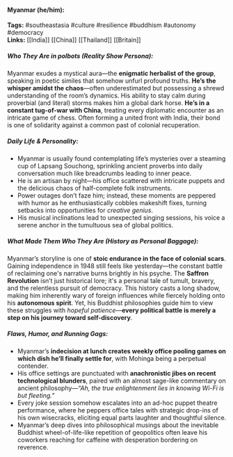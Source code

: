 #### Myanmar (he/him):  
**Tags:** #southeastasia #culture #resilience #buddhism #autonomy #democracy  
**Links:** [[India]] [[China]] [[Thailand]] [[Britain]]  

##### Who They Are in *polbots* (Reality Show Persona):  
Myanmar exudes a mystical aura—the **enigmatic herbalist of the group**, speaking in poetic similes that somehow unfurl profound truths. **He’s the whisper amidst the chaos**—often underestimated but possessing a shrewd understanding of the room’s dynamics. His ability to stay calm during proverbial (and literal) storms makes him a global dark horse. **He’s in a constant tug-of-war with China**, treating every diplomatic encounter as an intricate game of chess. Often forming a united front with India, their bond is one of solidarity against a common past of colonial recuperation.

##### Daily Life & Personality:  
- Myanmar is usually found contemplating life’s mysteries over a steaming cup of Lapsang Souchong, sprinkling ancient proverbs into daily conversation much like breadcrumbs leading to inner peace.  
- He is an artisan by night—his office scattered with intricate puppets and the delicious chaos of half-complete folk instruments.  
- Power outages don’t faze him; instead, these moments are peppered with humor as he enthusiastically cobbles makeshift fixes, turning setbacks into opportunities for *creative genius*.  
- His musical inclinations lead to unexpected singing sessions, his voice a serene anchor in the tumultuous sea of global politics.

##### What Made Them Who They Are (History as Personal Baggage):  
Myanmar’s storyline is one of **stoic endurance in the face of colonial scars**. Gaining independence in 1948 still feels like yesterday—the constant battle of reclaiming one's narrative burns brightly in his psyche. The **Saffron Revolution** isn’t just historical lore; it's a personal tale of tumult, bravery, and the relentless pursuit of democracy. This history casts a long shadow, making him inherently wary of foreign influences while fiercely holding onto his **autonomous spirit**. Yet, his Buddhist philosophies guide him to view these struggles with *hopeful patience*—**every political battle is merely a step on his journey toward self-discovery**.

##### Flaws, Humor, and Running Gags:  
- Myanmar’s **indecision at lunch creates weekly office pooling games on which dish he’ll finally settle for**, with Mohinga being a perpetual contender.  
- His office settings are punctuated with **anachronistic jibes on recent technological blunders**, paired with an almost sage-like commentary on ancient philosophy—*“Ah, the true enlightenment lies in knowing Wi-Fi is but fleeting.”*  
- Every joke session somehow escalates into an ad-hoc puppet theatre performance, where he peppers office tales with strategic drop-ins of his own wisecracks, eliciting equal parts laughter and thoughtful silence.  
- Myanmar’s deep dives into philosophical musings about the inevitable Buddhist wheel-of-life-like repetition of geopolitics often leave his coworkers reaching for caffeine with desperation bordering on reverence.
